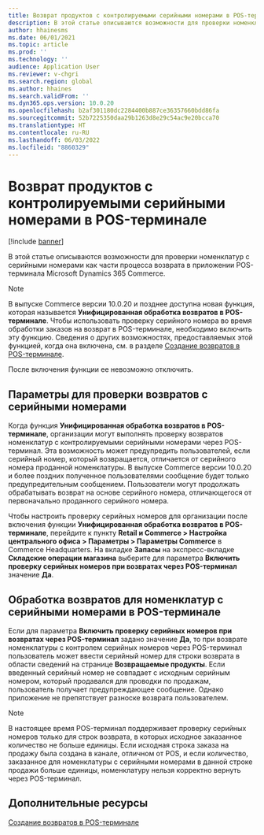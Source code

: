 ```yaml
---
title: Возврат продуктов с контролируемыми серийными номерами в POS-терминале
description: В этой статье описываются возможности для проверки номенклатур с серийными номерами как части процесса возврата в приложении POS-терминала Microsoft Dynamics 365 Commerce.
author: hhainesms
ms.date: 06/01/2021
ms.topic: article
ms.prod: ''
ms.technology: ''
audience: Application User
ms.reviewer: v-chgri
ms.search.region: global
ms.author: hhaines
ms.search.validFrom: ''
ms.dyn365.ops.version: 10.0.20
ms.openlocfilehash: b2af301180dc2284400b887ce36357660bdd86fa
ms.sourcegitcommit: 52b7225350daa29b1263d8e29c54ac9e20bcca70
ms.translationtype: HT
ms.contentlocale: ru-RU
ms.lasthandoff: 06/03/2022
ms.locfileid: "8860329"
---
```

# <a name="return-serial-numbercontrolled-products-in-pos"></a>Возврат продуктов с контролируемыми серийными номерами в POS-терминале

[!include [banner](includes/banner.md)]

В этой статье описываются возможности для проверки номенклатур с серийными номерами как части процесса возврата в приложении POS-терминала Microsoft Dynamics 365 Commerce.

> [!NOTE]
> В выпуске Commerce версии 10.0.20 и позднее доступна новая функция, которая называется **Унифицированная обработка возвратов в POS-терминале**. Чтобы использовать проверку серийного номера во время обработки заказов на возврат в POS-терминале, необходимо включить эту функцию. Сведения о других возможностях, предоставляемых этой функцией, когда она включена, см. в разделе [Создание возвратов в POS-терминале](POS-returns.md).
>
> После включения функции ее невозможно отключить.

## <a name="options-for-validating-serialized-returns"></a>Параметры для проверки возвратов с серийными номерами

Когда функция **Унифицированная обработка возвратов в POS-терминале**, организации могут выполнять проверку возвратов номенклатур с контролируемыми серийными номерами через POS-терминал. Эта возможность может предупредить пользователей, если серийный номер, который возвращается, отличается от серийного номера проданной номенклатуры. В выпуске Commerce версии 10.0.20 и более поздних полученное пользователями сообщение будет только предупредительным сообщением. Пользователи могут продолжать обрабатывать возврат на основе серийного номера, отличающегося от первоначально проданного серийного номера.

Чтобы настроить проверку серийных номеров для организации после включения функции **Унифицированная обработка возвратов в POS-терминале**, перейдите к пункту **Retail и Commerce \> Настройка центрального офиса \> Параметры \> Параметры Commerce** в Commerce Headquarters. На вкладке **Запасы** на экспресс-вкладке **Складские операции магазина** выберите для параметра **Включить проверку серийных номеров при возвратах через POS-терминал** значение **Да**.

## <a name="process-returns-for-serialized-items-in-pos"></a>Обработка возвратов для номенклатур с серийными номерами в POS-терминале

Если для параметра **Включить проверку серийных номеров при возвратах через POS-терминал** задано значение **Да**, то при возврате номенклатуры с контролем серийных номеров через POS-терминал пользователь может ввести серийный номер для строки возврата в области сведений на странице **Возвращаемые продукты**. Если введенный серийный номер не совпадает с исходным серийным номером, который продавался для проводки по продажам, пользователь получает предупреждающее сообщение. Однако приложение не препятствует разноске возврата пользователем.

> [!NOTE]
> В настоящее время POS-терминал поддерживает проверку серийных номеров только для строк возврата, в которых исходное заказанное количество не больше единицы. Если исходная строка заказа на продажу была создана в канале, отличном от POS, и если количество, заказанное для номенклатуры с серийными номерами в данной строке продажи больше единицы, номенклатуру нельзя корректно вернуть через POS-терминал.

## <a name="additional-resources"></a>Дополнительные ресурсы

[Создание возвратов в POS-терминале](POS-returns.md)
